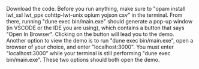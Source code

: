 Download the code. Before you run anything, make sure to "opam install lwt_ssl lwt_ppx cohttp-lwt-unix opium yojson csv" in the terminal. From there, running "dune exec bin/main.exe" should generate a pop-up window (in VSCODE or the IDE you are using), which contains a button that says "Open In Browser". Clicking on the button will lead you to the demo. Another option to view the demo is to run "dune exec bin/main.exe", open a browser of your choice, and enter "localhost:3000". You must enter "localhost:3000" while your terminal is still performing "dune exec bin/main.exe". These two options should both open the demo.

